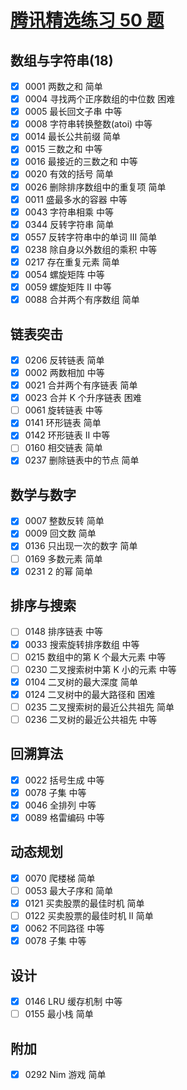 # [腾讯精选练习 50 题](https://leetcode-cn.com/leetbook/read/tencent/x6zv4j/)

## 数组与字符串(18)

- [x] 0001 两数之和 简单
- [x] 0004 寻找两个正序数组的中位数 困难
- [x] 0005 最长回文子串 中等
- [x] 0008 字符串转换整数(atoi) 中等
- [x] 0014 最长公共前缀 简单
- [x] 0015 三数之和 中等
- [x] 0016 最接近的三数之和 中等
- [x] 0020 有效的括号 简单
- [x] 0026 删除排序数组中的重复项 简单
- [x] 0011 盛最多水的容器 中等
- [x] 0043 字符串相乘 中等
- [x] 0344 反转字符串 简单
- [x] 0557 反转字符串中的单词 III 简单
- [x] 0238 除自身以外数组的乘积 中等
- [x] 0217 存在重复元素 简单
- [x] 0054 螺旋矩阵 中等
- [x] 0059 螺旋矩阵 II 中等
- [x] 0088 合并两个有序数组 简单

## 链表突击

- [x] 0206 反转链表 简单
- [x] 0002 两数相加 中等
- [x] 0021 合并两个有序链表 简单
- [x] 0023 合并 K 个升序链表 困难
- [ ] 0061 旋转链表 中等
- [x] 0141 环形链表 简单
- [x] 0142 环形链表 II 中等
- [ ] 0160 相交链表 简单
- [x] 0237 删除链表中的节点 简单

## 数学与数字

- [x] 0007 整数反转 简单
- [x] 0009 回文数 简单
- [x] 0136 只出现一次的数字 简单
- [ ] 0169 多数元素 简单
- [x] 0231 2 的幂 简单

## 排序与搜索

- [ ] 0148 排序链表 中等
- [x] 0033 搜索旋转排序数组 中等
- [ ] 0215 数组中的第 K 个最大元素 中等
- [ ] 0230 二叉搜索树中第 K 小的元素 中等
- [x] 0104 二叉树的最大深度 简单
- [x] 0124 二叉树中的最大路径和 困难
- [ ] 0235 二叉搜索树的最近公共祖先 简单
- [ ] 0236 二叉树的最近公共祖先 中等

## 回溯算法

- [x] 0022 括号生成 中等
- [x] 0078 子集 中等
- [x] 0046 全排列 中等
- [x] 0089 格雷编码 中等

## 动态规划

- [x] 0070 爬楼梯 简单
- [ ] 0053 最大子序和 简单
- [x] 0121 买卖股票的最佳时机 简单
- [ ] 0122 买卖股票的最佳时机 II 简单
- [x] 0062 不同路径 中等
- [x] 0078 子集 中等

## 设计

- [x] 0146 LRU 缓存机制 中等
- [ ] 0155 最小栈 简单

## 附加

- [x] 0292 Nim 游戏 简单
